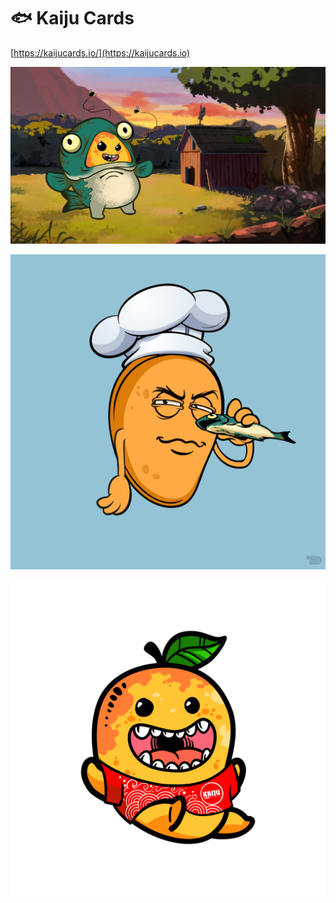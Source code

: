 # 🐟 Kaiju Cards

[https://kaijucards.io/](https://kaijucards.io)

![](<../../.gitbook/assets/image (1) (1) (1) (1) (1).png>)

![](../../.gitbook/assets/mh2814.png)

![](../../.gitbook/assets/kaijutrait.png)
